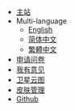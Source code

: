 <!-- _navbar.md -->

* [主站](//mtsmc.net)
* Multi-language
  * [English](/languages/readme)
  * [简体中文]()
  * [繁體中文]()
* [申请问卷](//docs.qq.com/form/page/DWUh5cmphZk1ad2dp)
* [我有意见](//support.qq.com/products/139863/)
* [卫星云图](//mtsmc.net/map)
* [皮肤管理](//skin.mtsmc.net)
* [Github](//github.com/Miracle-Town/wiki/)
